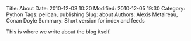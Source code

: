 Title: About
Date: 2010-12-03 10:20
Modified: 2010-12-05 19:30
Category: Python
Tags: pelican, publishing
Slug: about
Authors: Alexis Metaireau, Conan Doyle
Summary: Short version for index and feeds

This is where we write about the blog itself.
